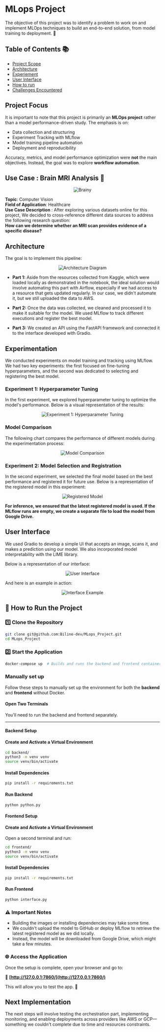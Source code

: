 # MLops Project
The objective of this project was to identify a problem to work on and implement MLOps techniques to build an end-to-end solution, from model training to deployment. 🚀

## Table of Contents 📚
- [Project Scope](#project-scope)
- [Architecture](#architecture)
- [Experiement](#experiemente)
- [User Interface](#user_interfac)
- [How to run](#how-to-run)
- [Challenges Encountered](#challenges-encountered)

## **Project Focus**

It is important to note that this project is primarily an **MLOps project** rather than a model performance-driven study. The emphasis is on:  

- Data collection and structuring
- Experiment Tracking with MLflow
- Model training pipeline automation  
- Deployment and reproducibility  

Accuracy, metrics, and model performance optimization were **not** the main objectives. Instead, the goal was to explore **workflow automation**.


## Use Case : Brain MRI Analysis 🧠

<p align="center">
   <img src="https://www.pixenli.com/image/4K-b5BX8" alt="Brainy">
</p>

**Topic**: Computer Vision  
**Field of Application**: Healthcare  
**Use Case Description** : After exploring various datasets online for this project, We decided to cross-reference different data sources to address the following research question:  
**How can we determine whether an MRI scan provides evidence of a specific disease?** 

## Architecture ️

The goal is to implement this pipeline:

<p align="center">
   <img src="https://www.pixenli.com/image/2hnZzHBv" alt="Architecture Diagram">
</p>


* **Part 1:** Aside from the resources collected from Kaggle, which were loaded locally as demonstrated in the notebook, the ideal solution would involve automating this part with Airflow, especially if we had access to a resource that gets updated regularly. In our case, we didn't automate it, but we still uploaded the data to AWS.

* **Part 2:** Once the data was collected, we cleaned and processed it to make it suitable for the model. We used MLflow to track different executions and register the best model. 

* **Part 3:** We created an API using the FastAPI framework and connected it to the interface developed with Gradio.



## Experimentation

We conducted experiments on model training and tracking using MLflow. We had two key experiments: the first focused on fine-tuning hyperparameters, and the second was dedicated to selecting and registering the best model.

### Experiment 1: Hyperparameter Tuning
In the first experiment, we explored hyperparameter tuning to optimize the model's performance. Below is a visual representation of the results:

<p align="center">
   <img src="https://www.pixenli.com/image/eOgeUBcd" alt="Experiment 1: Hyperparameter Tuning">
</p>

### Model Comparison
The following chart compares the performance of different models during the experimentation process:

<p align="center">
   <img src="https://www.pixenli.com/image/tcp-BtDJ" alt="Model Comparison">
</p>

### Experiment 2: Model Selection and Registration
In the second experiment, we selected the final model based on the best performance and registered it for future use. Below is a representation of the registered model in this experiment:

<p align="center">
   <img src="https://www.pixenli.com/image/Cv1zmo_1" alt="Registered Model">
</p>


**For inference, we ensured that the latest registered model is used. If the MLflow runs are empty, we create a separate file to load the model from Google Drive.**

## User Interface

We used Gradio to develop a simple UI that accepts an image, scans it, and makes a prediction using our model. We also incorporated model interpretability with the LIME library.

Below is a representation of our interface:

<p align="center">
   <img src="https://www.pixenli.com/image/I-7nRVhW" alt="User Interface">
</p>

And here is an example in action:

<p align="center">
   <img src="https://www.pixenli.com/image/LVJ50iwS" alt="Interface Example">
</p>

## 🚀 How to Run the Project  

### 1️⃣ Clone the Repository  
```bash
git clone git@github.com:Biline-dev/MLops_Project.git
cd MLops_Project
```  

### 2️⃣ Start the Application  
```bash
docker-compose up  # Builds and runs the backend and frontend containers
```  


### Manually set up

Follow these steps to manually set up the environment for both the **backend** and **frontend** without Docker.

#### Open Two Terminals  
You'll need to run the backend and frontend separately.

---

#### Backend Setup  

#### Create and Activate a Virtual Environment  
```bash
cd backend/
python3 -m venv venv
source venv/bin/activate
```

#### Install Dependencies  
```bash
pip install -r requirements.txt
```

#### Run Backend  
```bash
python python.py
```


#### Frontend Setup  

#### Create and Activate a Virtual Environment  
Open a second terminal and run:
```bash
cd frontend/
python3 -m venv venv
source venv/bin/activate
```

#### Install Dependencies  
```bash
pip install -r requirements.txt
```

#### Run Frontend  
```bash
python interface.py
```


### ⚠️ Important Notes  
- Building the images or installing dependencies may take some time.  
- We couldn't upload the model to GitHub or deploy MLflow to retrieve the latest registered model as we did locally.  
- Instead, the model will be downloaded from Google Drive, which might take a few minutes.  



### 🌐 Access the Application  
Once the setup is complete, open your browser and go to:  

🔗 **[http://127.0.0.1:7860/](http://127.0.0.1:7860/)**  

This will allow you to test the app. 🚀  



## Next Implementation
The next steps will involve testing the orchestration part, implementing monitoring, and enabling deployments across providers like AWS or GCP—something we couldn't complete due to time and resources constraints.





